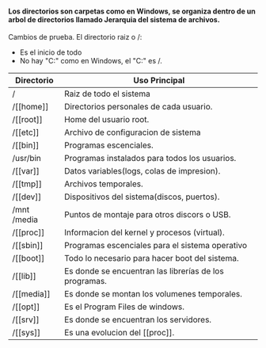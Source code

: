 #### Los directorios son carpetas como en Windows, se organiza dentro de un arbol de directorios llamado Jerarquia del sistema de archivos.
Cambios de prueba.
El directorio raiz o /:
- Es el inicio de todo
- No hay "C:" como en Windows, el "C:" es /.

| Directorio  | Uso Principal                                          |
| ----------- | ------------------------------------------------------ |
| /           | Raiz de todo el sistema                                |
| /[[home]]   | Directorios personales de cada usuario.                |
| /[[root]]   | Home del usuario root.                                 |
| /[[etc]]    | Archivo de configuracion de sistema                    |
| /[[bin]]    | Programas escenciales.                                 |
| /usr/bin    | Programas instalados para todos los usuarios.          |
| /[[var]]    | Datos variables(logs, colas de impresion).             |
| /[[tmp]]    | Archivos temporales.                                   |
| /[[dev]]    | Dispositivos del sistema(discos, puertos).             |
| /mnt /media | Puntos de montaje para otros discors o USB.            |
| /[[proc]]   | Informacion del kernel y procesos (virtual).           |
| /[[sbin]]   | Programas escenciales para el sistema operativo        |
| /[[boot]]   | Todo lo necesario para hacer boot del sistema.         |
| /[[lib]]    | Es donde se encuentran las librerías de los programas. |
| /[[media]]  | Es donde se montan los volumenes temporales.           |
| /[[opt]]    | Es el Program Files de windows.                        |
| /[[srv]]    | Es donde se encuentran los servidores.                 |
| /[[sys]]    | Es una evolucion del [[proc]].                         |

